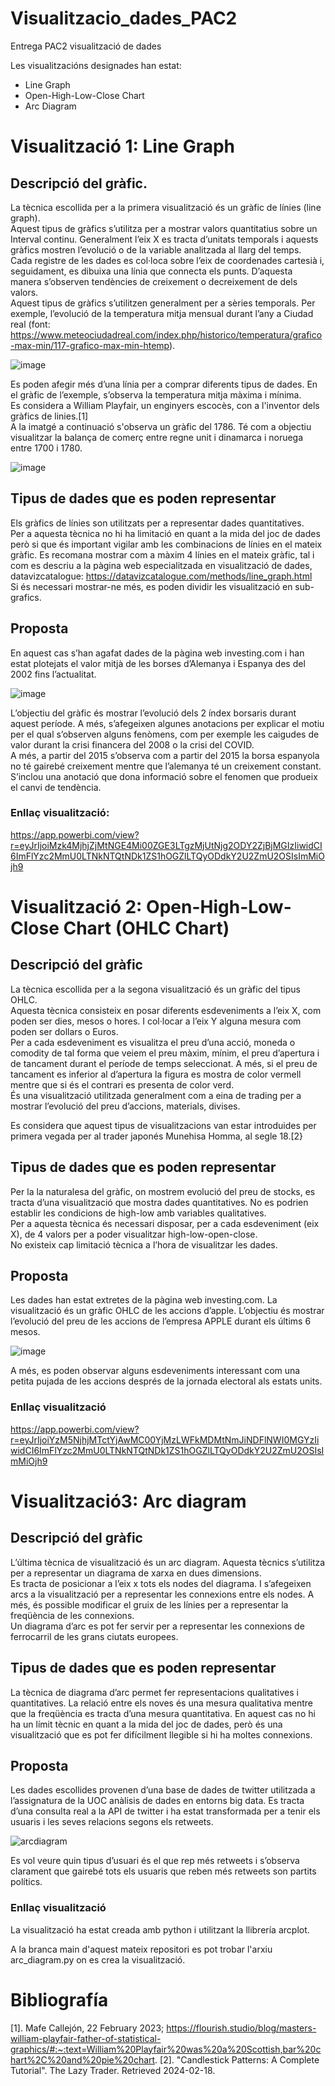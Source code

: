 # Visualitzacio_dades_PAC2
Entrega PAC2 visualització de dades 

Les visualitzacións designades han estat: 
 - Line Graph
 - Open-High-Low-Close Chart
 - Arc Diagram

# Visualització 1: Line Graph

## Descripció del gràfic.

La tècnica escollida per a la primera visualització és un gràfic de línies (line graph).<br />
Aquest tipus de gràfics s’utilitza per a mostrar valors quantitatius sobre un Interval continu. Generalment l’eix X es tracta d’unitats temporals i aquests gràfics mostren l’evolució o de la variable analitzada al llarg del temps.<br />
Cada registre de les dades es col·loca sobre l’eix de coordenades cartesià i, seguidament, es dibuixa una línia que connecta els punts. D’aquesta manera s’observen tendències de creixement o decreixement de dels valors. <br />
Aquest tipus de gràfics s’utilitzen generalment per a sèries temporals. Per exemple, l’evolució de la temperatura mitja mensual durant l’any  a Ciudad real (font: https://www.meteociudadreal.com/index.php/historico/temperatura/grafico-max-min/117-grafico-max-min-htemp). <br />

![image](https://github.com/user-attachments/assets/85a3215e-ce05-4256-87b5-6c66b4969e2b)


Es poden afegir més d’una línia per a comprar diferents tipus de dades. En el gràfic de l’exemple, s’observa la temperatura mitja màxima i mínima.<br />
Es considera a William Playfair, un enginyers escocès, con a l'inventor dels gràfics de linies.[1] <br />
A la imatgé a continuació s'observa un gràfic del 1786. Té com a objectiu visualitzar la balança de comerç entre regne unit i dinamarca i noruega entre 1700 i 1780. <br />

![image](https://github.com/user-attachments/assets/68605e90-6f57-4381-9016-9ff65cc1fbc8)


## Tipus de dades que es poden representar

Els gràfics de línies son utilitzats per a representar dades quantitatives. <br />
Per a aquesta tècnica no hi ha limitació en quant a la mida del joc de dades però si que és important vigilar amb les combinacions de línies en el mateix gràfic. Es recomana mostrar com a màxim 4 línies en el mateix gràfic, tal i com es descriu a la pàgina web especialitzada en visualització de dades, datavizcatalogue: https://datavizcatalogue.com/methods/line_graph.html<br />
Si és necessari mostrar-ne més, es poden dividir les visualització en sub-grafics.<br /> 

## Proposta 

En aquest cas s’han agafat dades de la pàgina web investing.com i han estat plotejats el valor mitjà de les borses d’Alemanya i Espanya des del 2002 fins l’actualitat.<br /> 

![image](https://github.com/user-attachments/assets/c4b3bab8-4e2d-4cbe-b04e-8af8bb8b7914)


L’objectiu del gràfic és mostrar l’evolució dels 2 índex borsaris durant aquest període. A més, s’afegeixen algunes anotacions per explicar el motiu per el qual s’observen alguns fenòmens, com per exemple les caigudes de valor durant la crisi financera del 2008 o la crisi del COVID. <br /> 
A més, a partir del 2015 s’observa com a partir del 2015 la borsa espanyola no té gairebé creixement mentre que l’alemanya té un creixement constant. S’inclou una anotació que dona informació sobre el fenomen que produeix el canvi de tendència. <br /> 

### Enllaç visualització:
https://app.powerbi.com/view?r=eyJrIjoiMzk4MjhjZjMtNGE4Mi00ZGE3LTgzMjUtNjg2ODY2ZjBjMGIzIiwidCI6ImFlYzc2MmU0LTNkNTQtNDk1ZS1hOGZlLTQyODdkY2U2ZmU2OSIsImMiOjh9

# Visualització 2: Open-High-Low-Close Chart (OHLC Chart)

## Descripció del gràfic

La tècnica escollida per a la segona visualització és un gràfic del tipus OHLC. <br /> 
Aquesta tècnica consisteix en posar diferents esdeveniments a l’eix X, com poden ser dies, mesos o hores. I col·locar a l’eix Y alguna mesura com poden ser dollars o Euros. <br /> 
Per a cada esdeveniment es visualitza el preu d’una acció, moneda o comodity de tal forma que veiem el preu màxim, mínim, el preu d’apertura i de tancament durant el període de temps seleccionat. A més, si el preu de tancament es inferior al d’apertura la figura es mostra de color vermell mentre que si és el contrari es presenta de color verd.<br /> 
És una visualització utilitzada generalment com a eina de trading per a mostrar l’evolució del preu d’accions, materials, divises. <br /> 

Es considera que aquest tipus de visualitzacions van estar introduides per primera vegada per al trader japonés Munehisa Homma, al segle 18.[2}

## Tipus de dades que es poden representar

Per la la naturalesa del gràfic, on mostrem evolució del preu de stocks, es tracta d’una visualització que mostra dades quantitatives. No es podrien establir les condicions de high-low amb variables qualitatives. <br /> 
Per a aquesta tècnica és necessari disposar, per a cada esdeveniment (eix X), de 4 valors per a poder visualitzar high-low-open-close.<br /> 
No existeix cap limitació tècnica a l’hora de visualitzar les dades.<br /> 


## Proposta

Les dades han estat extretes de la pàgina web investing.com. La visualització és un gràfic OHLC de les accions d’apple. L’objectiu és mostrar l’evolució del preu de les accions de l’empresa APPLE durant els últims 6 mesos.

![image](https://github.com/user-attachments/assets/8183438e-b6e2-484d-9ff5-f3fdaaf70ef8)


A més, es poden observar alguns esdeveniments interessant com una petita pujada de les accions després de la jornada electoral als estats units. 


### Enllaç visualització
https://app.powerbi.com/view?r=eyJrIjoiYzM5NjhjMTctYjAwMC00YjMzLWFkMDMtNmJiNDFlNWI0MGYzIiwidCI6ImFlYzc2MmU0LTNkNTQtNDk1ZS1hOGZlLTQyODdkY2U2ZmU2OSIsImMiOjh9

# Visualització3: Arc diagram

## Descripció del gràfic

L’última tècnica de visualització és un arc diagram. Aquesta tècnics s’utilitza per a representar un diagrama de xarxa en dues dimensions. <br /> 
Es tracta de posicionar a l’eix x tots els nodes del diagrama. I s’afegeixen arcs a la visualització per a representar les connexions entre els nodes. A més, és possible modificar el gruix de les línies per a representar la freqüència de les connexions. <br /> 
Un diagrama d’arc es pot fer servir per a representar les connexions de ferrocarril de les grans ciutats europees. <br /> 

## Tipus de dades que es poden representar

La tècnica de diagrama d’arc permet fer representacions qualitatives i quantitatives. La relació entre els noves és una mesura qualitativa mentre que la freqüència es tracta d’una mesura quantitativa. En aquest cas no hi ha un límit tècnic en quant a la mida del joc de dades, però és una visualització que es pot fer difícilment llegible si hi ha moltes connexions. 


## Proposta

Les dades escollides provenen d’una base de dades de twitter utilitzada a l’assignatura de la UOC anàlisis de dades en entorns big data. Es tracta d’una consulta real a la API de twitter i ha estat transformada per a tenir els usuaris i les seves relacions segons els retweets. <br /> 

![arcdiagram](https://github.com/user-attachments/assets/ddca1afa-215a-489f-8e91-79550d661e2f)

Es vol veure quin tipus d’usuari és el que rep més retweets i s’observa clarament que gairebé tots els usuaris que reben més retweets son partits polítics.<br /> 

### Enllaç visualització

La visualització ha estat creada amb python i utilitzant la llibrería arcplot.

A la branca main d'aquest mateix repositori es pot trobar l'arxiu arc_diagram.py on es crea la visualització. 


# Bibliografía
[1]. Mafe Callejón, 22 February 2023;  https://flourish.studio/blog/masters-william-playfair-father-of-statistical-graphics/#:~:text=William%20Playfair%20was%20a%20Scottish,bar%20chart%2C%20and%20pie%20chart.
[2]. "Candlestick Patterns: A Complete Tutorial". The Lazy Trader. Retrieved 2024-02-18.

